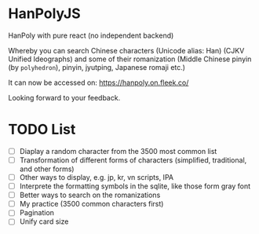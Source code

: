 # HanPolyJS

HanPoly with pure react (no independent backend)

Whereby you can search Chinese characters (Unicode alias: Han) (CJKV Unified Ideographs) and some of their romanization (Middle Chinese pinyin (by `polyhedron`), pinyin, jyutping, Japanese romaji etc.)

It can now be accessed on: https://hanpoly.on.fleek.co/

Looking forward to your feedback.

# TODO List

- [ ] Diaplay a random character from the 3500 most common list
- [ ] Transformation of different forms of characters (simplified, traditional, and other forms)
- [ ] Other ways to display, e.g. jp, kr, vn scripts, IPA
- [ ] Interprete the formatting symbols in the sqlite, like those form gray font
- [ ] Better ways to search on the romanizations
- [ ] My practice (3500 common characters first)
- [ ] Pagination
- [ ] Unify card size